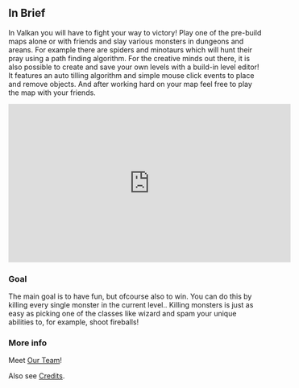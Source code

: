 ## In Brief

In Valkan you will have to fight your way to victory! Play one of the pre-build maps alone or with friends and slay various monsters in dungeons and areans. For example there are spiders and minotaurs which will hunt their pray using a path finding algorithm. For the creative minds out there, it is also possible to create and save your own levels with a build-in level editor! It features an auto tilling algorithm and simple mouse click events to place and remove objects. And after working hard on your map feel free to play the map with your friends.


<iframe src="https://www.youtube.com/embed/9ziuLmKNbRI?rel=0&amp;autoplay=1&mute=0" width="560" height="315" frameborder="0" allowfullscreen></iframe>

### Goal
The main goal is to have fun, but ofcourse also to win. You can do this by killing every single monster in the current level.. Killing monsters is just as easy as picking one of the classes like wizard and spam your unique abilities to, for example, shoot fireballs!

### More info
Meet [Our Team](./team.html)!

Also see [Credits](./credits.html).



